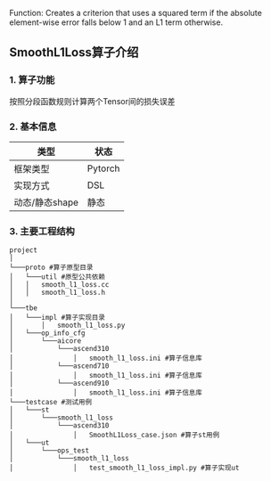 Function: Creates a criterion that uses a squared term if the absolute element-wise error falls below 1 and an L1 term otherwise.

## SmoothL1Loss算子介绍
### 1. 算子功能
按照分段函数规则计算两个Tensor间的损失误差


### 2. 基本信息
| **类型**       | **状态**    |
|-------------|---------------|
| 框架类型    | Pytorch  |
| 实现方式 | DSL      |
| 动态/静态shape  | 静态 |

### 3. 主要工程结构
```
project
│  
└───proto #算子原型目录
│   └───util #原型公共依赖
│   │   smooth_l1_loss.cc
│   │   smooth_l1_loss.h
│   
└───tbe
│   └───impl #算子实现目录
│       │   smooth_l1_loss.py
│   └───op_info_cfg
│       └───aicore
│           └───ascend310
│               │   smooth_l1_loss.ini #算子信息库
│           └───ascend710
│               │   smooth_l1_loss.ini #算子信息库
│           └───ascend910
│               │   smooth_l1_loss.ini #算子信息库
└───testcase #测试用例
│   └───st
│       └───smooth_l1_loss
│           └───ascend310
│               │   SmoothL1Loss_case.json #算子st用例
│   └───ut
│       └───ops_test
│           └───smooth_l1_loss
│               │   test_smooth_l1_loss_impl.py #算子实现ut
```

